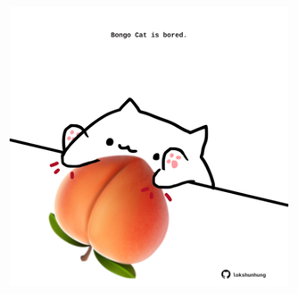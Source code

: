 <!-- built at 09/03/2025, 12:00:33 UTC -->
<p align="center">
  <img width="500" height="500" src="./ReadmeImage.svg">
</p>
